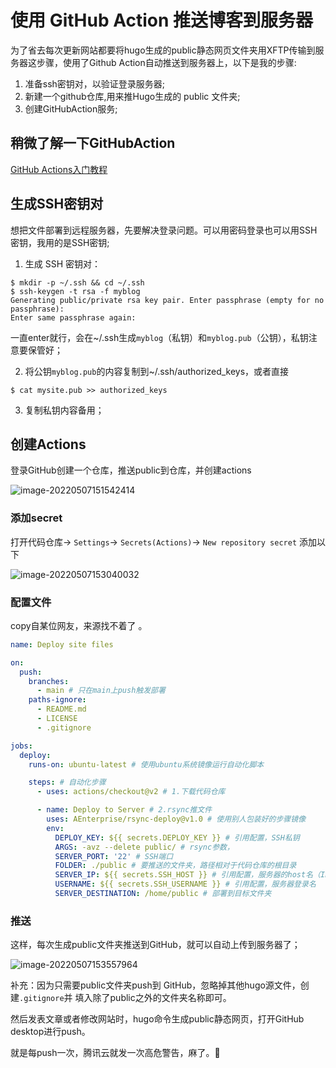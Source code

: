 # 使用 GitHub Action 推送博客到服务器

为了省去每次更新网站都要将hugo生成的public静态网页文件夹用XFTP传输到服务器这步骤，使用了Github Action自动推送到服务器上，以下是我的步骤:

1. 准备ssh密钥对，以验证登录服务器;
2. 新建一个github仓库,用来推Hugo生成的 public 文件夹;
3. 创建GitHubAction服务;

## 稍微了解一下GitHubAction

[GitHub Actions入门教程](http://www.ruanyifeng.com/blog/2019/09/getting-started-with-github-actions.html)

## 生成SSH密钥对

想把文件部署到远程服务器，先要解决登录问题。可以用密码登录也可以用SSH密钥，我用的是SSH密钥;

1. 生成 SSH 密钥对：

```shell
$ mkdir -p ~/.ssh && cd ~/.ssh 
$ ssh-keygen -t rsa -f myblog 
Generating public/private rsa key pair. Enter passphrase (empty for no passphrase): 
Enter same passphrase again:
```

一直enter就行，会在~/.ssh生成`myblog`（私钥）和`myblog.pub`（公钥），私钥注意要保管好；

2. 将公钥`myblog.pub`的内容复制到~/.ssh/authorized_keys，或者直接

```shell
$ cat mysite.pub >> authorized_keys
```

3. 复制私钥内容备用；

## 创建Actions

登录GitHub创建一个仓库，推送public到仓库，并创建actions

![image-20220507151542414](https://pic.howe0116.com/img/image-20220507151542414.png)

### 添加secret

打开代码仓库-> `Settings`-> `Secrets(Actions)`-> `New repository secret` 添加以下

![image-20220507153040032](https://pic.howe0116.com/img/image-20220507153040032.png)



### 配置文件

copy自某位网友，来源找不着了 。

```yaml
name: Deploy site files

on:
  push:
    branches:
      - main # 只在main上push触发部署
    paths-ignore: 
      - README.md
      - LICENSE
      - .gitignore

jobs:
  deploy:
    runs-on: ubuntu-latest # 使用ubuntu系统镜像运行自动化脚本

    steps: # 自动化步骤
      - uses: actions/checkout@v2 # 1.下载代码仓库

      - name: Deploy to Server # 2.rsync推文件
        uses: AEnterprise/rsync-deploy@v1.0 # 使用别人包装好的步骤镜像
        env:
          DEPLOY_KEY: ${{ secrets.DEPLOY_KEY }} # 引用配置，SSH私钥
          ARGS: -avz --delete public/ # rsync参数，
          SERVER_PORT: '22' # SSH端口
          FOLDER: ./public # 要推送的文件夹，路径相对于代码仓库的根目录
          SERVER_IP: ${{ secrets.SSH_HOST }} # 引用配置，服务器的host名（IP）
          USERNAME: ${{ secrets.SSH_USERNAME }} # 引用配置，服务器登录名
          SERVER_DESTINATION: /home/public # 部署到目标文件夹

```

###  推送

这样，每次生成public文件夹推送到GitHub，就可以自动上传到服务器了；

![image-20220507153557964](https://pic.howe0116.com/img/image-20220507153557964.png)



补充：因为只需要public文件夹push到 GitHub，忽略掉其他hugo源文件，创建`.gitignore`并 填入除了public之外的文件夹名称即可。

然后发表文章或者修改网站时，hugo命令生成public静态网页，打开GitHub desktop进行push。



就是每push一次，腾讯云就发一次高危警告，麻了。🤣

